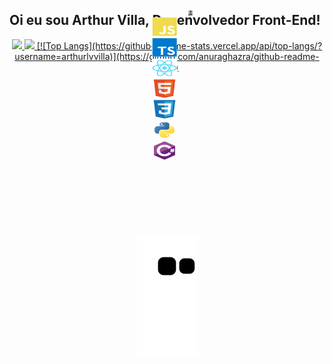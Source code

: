 ## Oi eu sou Arthur Villa, Desenvolvedor Front-End!
<div align="center">
  <a href="https://github.com/arthurlvvilla">
  <img height="180em" src="https://github-readme-stats.vercel.app/api?username=arthurlvvilla&show_icons=true&theme=dracula&include_all_commits=true&count_private=true"/>
  <img height="180em" src="https://github-readme-stats.vercel.app/api/top-langs/?username=arthurlvvilla&layout=compact&langs_count=7&theme=dracula"/>
[![Top Langs](https://github-readme-stats.vercel.app/api/top-langs/?username=arthurlvvilla)](https://github.com/anuraghazra/github-readme-stats)
 
<div style="display: flex;align-itens:center;justify-content:center;position: relative;top: -105px;margin: 0 211px;align-items: start;">
  <br>
  <img alt="Arthur-Js" height="30" width="40" src="https://raw.githubusercontent.com/devicons/devicon/master/icons/javascript/javascript-plain.svg">
  <img alt="Arthur-Ts" height="30" width="40" src="https://raw.githubusercontent.com/devicons/devicon/master/icons/typescript/typescript-plain.svg">
  <img alt="Arthur-React" height="30" width="40" src="https://raw.githubusercontent.com/devicons/devicon/master/icons/react/react-original.svg">
  <img alt="Arthur-HTML" height="30" width="40" src="https://raw.githubusercontent.com/devicons/devicon/master/icons/html5/html5-original.svg">
  <img alt="Arthur-CSS" height="30" width="40" src="https://raw.githubusercontent.com/devicons/devicon/master/icons/css3/css3-original.svg">  
  <img alt="Arthur-Python" height="30" width="40" src="https://raw.githubusercontent.com/devicons/devicon/master/icons/python/python-original.svg">
  <img aalt="Arthur-Csharp" height="30" width="40" src="https://raw.githubusercontent.com/devicons/devicon/master/icons/csharp/csharp-original.svg">
  <a href="https://www.linkedin.com/in/arthur-villa-84a927165"  "target="_blank"><img width="30px height="30px" src="101821659.jpg" target="_blank"></a>  
</div>


  
  ![Snake animation](https://github.com/arthurlvvilla/arthurlvvilla/blob/output/github-contribution-grid-snake.svg)
 
</div>
